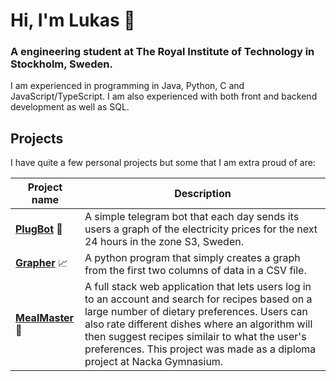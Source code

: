 # Hi, I'm Lukas 👋
### A engineering student at The Royal Institute of Technology in Stockholm, Sweden.

I am experienced in programming in Java, Python, C and JavaScript/TypeScript. I am also experienced with both front and backend development as well as SQL. 

## Projects
I have quite a few personal projects but some that I am extra proud of are:

| Project name                                                                       | Description                                                                                                                        |
|------------------------------------------------------------------------------------|------------------------------------------------------------------------------------------------------------------------------------|
| **[PlugBot](https://github.com/LukeyBit/PlugBot)** 🤖 | A simple telegram bot that each day sends its users a graph of the electricity prices for the next 24 hours in the zone S3, Sweden. |
| **[Grapher](https://github.com/LukeyBit/Grapher)** 📈 | A python program that simply creates a graph from the first two columns of data in a CSV file. |
| **[MealMaster](https://github.com/LukeyBit/Gyarb2023)** 🍕 | A full stack web application that lets users log in to an account and search for recipes based on a large number of dietary preferences. Users can also rate different dishes where an algorithm will then suggest recipes similair to what the user's preferences. This project was made as a diploma project at Nacka Gymnasium. |

<!--
**LukeyBit/LukeyBit** is a ✨ _special_ ✨ repository because its `README.md` (this file) appears on your GitHub profile.

Here are some ideas to get you started:

- 🔭 I’m currently working on ...
- 🌱 I’m currently learning ...
- 👯 I’m looking to collaborate on ...
- 🤔 I’m looking for help with ...
- 💬 Ask me about ...
- 📫 How to reach me: ...
- 😄 Pronouns: ...
- ⚡ Fun fact: ...
-->
